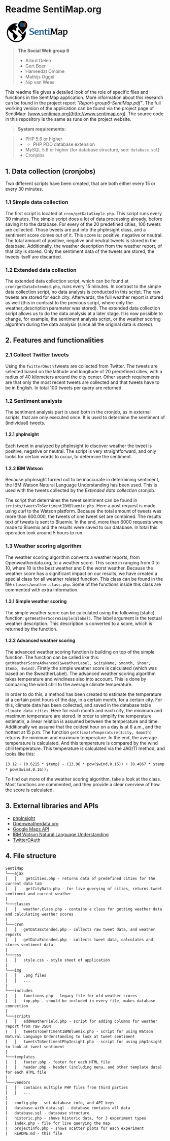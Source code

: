 # Readme SentiMap.org

<img src="img/logo.png" alt="SentiMap " style="width: 200px;"/>

> **The Social Web group 6**
> - Allard Oelen
> - Gert Boer
> - Hameedat Omoine
> - Mathijs Oggel
> - Nip van Wees

This readme file gives a detailed look of the role of specific files and functions in the SentiMap application. More information about this research can be found in the project report *"Report-group6-SentiMap.pdf"*. The full working version of the application can be found via the project page of SentiMap: [www.sentimap.org](http://www.sentimap.org). The source code in this repository is the same as runs on the project website.

> **System requirements:**

> - PHP 5.6 or higher
> - - PHP PDO database extension  
> - MySQL 5.6 or higher (for database structure, see: `database.sql`)
> - Cronjobs


## 1. Data collection (cronjobs)
Two different scripts have been created, that are both either every 15 or every 30 minutes. 
### 1.1 Simple data collection
The first script is located at `cron/getDataSimple.php`. This script runs every 30 minutes. The simple script does a lot of data processing already, before saving it to the database. For every of the 20 predefined cities, 100 tweets are collected. Those tweets are put into the phpInsight class, and a sentiment score comes out of it. This score is: positive, negative or neutral. The total amount of positive, negative and neutral tweets is stored in the database. Additionally, the weather description from the weather report, of that city is stored. Only the sentiment data of the tweets are stored, the tweets itself are discarded. 
### 1.2 Extended data collection  
The extended data collection script, which can be found at `cron/getDataExtended.php`, runs every 15 minutes. In contrast to the simple data collection script, no data analysis is conducted in this script. The raw tweets are stored for each city. Afterwards, the full weather report is stored as well (this in contrast to the previous script, where only the weather_description parameter was stored). The extended data collection script allows us to do the data analysis at a later stage. It is now possible to change, for example, the sentiment analysis script, or the weather scoring algorithm during the data analysis (since all the original data is stored). 

## 2. Features and functionalities 

### 2.1 Collect Twitter tweets
Using the `TwitterOAuth` tweets are collected from Twitter. The tweets are selected based on the latitude and longitude of 20 predefined cities, with a radius of 40 kilometers around the city center. Other search requirements are that only the most recent tweets are collected and that tweets have to be in English. In total 100 tweets per query are returned
### 1.2 Sentiment analysis
The sentiment analysis part is used both in the cronjob, as in external scripts, that are only executed once. It is used to determine the sentiment of (individual) tweets.
#### 1.2.1 phpInsight
Each tweet in analyzed by phpInsight to discover weather the tweet is positive, negative or neutral. The script is very straightforward, and only looks for certain words to occur, to determine the sentiment. 
#### 1.2.2 IBM Watson 
Because phpInsight turned out to be inaccurate in determining sentiment, the IBM Watson Natural Language Understanding has been used. This is used with the tweets collected by the *Extended data collection* cronjob. 

The script that determines the tweet sentiment can be found in `scripts/tweetsToSentimentIBMBluemix.php`. Here a post request is made using *curl* to the Watson platform. Because the total amount of tweets was more than 600.000, the tweets of one tweet set are combined. The results text of tweets is sent to Bluemix. In the end, more than 6000 requests were made to Bluemix and the results were saved to our database. In total this operation took around 5 hours to run. 

### 1.3 Weather scoring algorithm
The weather scoring algorithm converts a weather reports, from Openweatherdata.org, to a weather score. This score in ranging from 0 to 10, where 10 is the best weather and 0 the worst weather. Because the weather score has a significant impact on our results, we have created a special class for all weather related function. This class can be found in the file `classes/weather.class.php`. Some of the functions inside this class are commented with extra information.
#### 1.3.1 Simple weather scoring
The simple weather score can be calculated using the following (static) function: `getWeatherScoreSimple($label)`. The label argument is the textual weather description. This description is converted to a score, which is returned by the function.

#### 1.3.2 Advanced weather scoring
The advanced weather scoring function is building on top of the simple function. The function can be called like this: `getWeatherScoreAdvanced($weatherLabel, $cityName, $month, $hour, $temp, $wind)`. Firstly the simple weather score is calculated (which was based on the $weatherLabel). The advanced weather scoring algorithm takes temperature and windiness also into account. This is done by comparing the wind chill to the average climate temperature. 

In order to do this, a method has been created to estimate the temperature at a certain point hours of the day, in a certain month, for a certain city. For this, climate data has been collected, and saved in the database table `climate_data_cities`. Here for each month and each city, the minimum and maximum temperature are stored. In order to simplify the temperature estimatin, a linear relation is assumed between the temperature and time. Additionally we assume that the coldest hour on a day is at 6 a.m., and the hottest at 15 p.m. The function `getClimateTemperature($city, $month)` returns the minimum and maximum temperature.  In the end, the average temperature is calculated. And this temperature is compared by the wind chill temperature. This temperature is calculated via the JAG/TI method, and looks like this:

```13.12 + (0.6215 * $temp) - (13.96 * pow($wind,0.16)) + (0.4867 * $temp * pow($wind,0.16));```

To find out more of the weather scoring algorithm, take a look at the class. Most functions are commented, and they provide a clear overview of how the score is calculated. 


## 3. External libraries and APIs 
- [phpInsight](https://github.com/JWHennessey/phpInsight) 
- [Openweatherdata.org ](https://openweathermap.org/)
- [Google Maps API](https://developers.google.com/maps/)
- [IBM Watson Natural Language Understanding ](https://www.ibm.com/watson/services/natural-language-understanding/) 
- [TwitterOAuth](https://github.com/abraham/twitteroauth)




## 4. File structure 

```
SentiMap
└───ajax
│   │    getCities.php - returns data of predefined cities for the current data tab
│   │    getCityData.php - for live querying of cities, returns tweet sentiment and current weather 
|    
└───classes
│   │   weather.class.php - contains a class for getting weather data and calculating weather scores
|   
└───cron
│   │   getDataExtended.php - collects raw tweet data, and weather reports
│   │   getDataExtended.php - collects tweet data, calculates and stores sentiment data
|   
└───css
│   │   style.css - style sheet of application
|   
└───img
│   │   .png files
│   │   ...
|   
└───includes
|   │   functions.php - legacy file for old weather scores
|   │   top.php - should be included in every file, makes database connection
|
└───scripts
|   │   addWeatherField.php - script for adding columns for weather report from raw JSON
|   │   tweetsToSentimentIBMBluemix.php - script for using Watson Natural Language Understanding to look at tweet sentiment
|   │   tweetsToSentimentPhpInsight.php - script for using phpInsight to look at tweet sentiment
|   
└───templates
│   │   footer.php - footer for each HTML file
│   │   header.php - header (including menu, and other template data) for each HTML file
|   
└───vendors
│   │   contains multiple PHP files from third parties 
│   │   ...
|  
|   config.php - set database info, and API keys
|   database-with-data.sql - database contains all data
|   database.sql - database structure
|   historic.php - shows historic data, for 3 experiment types
|   index.php - file for live querying the map
|   projectinfo.php - shows scatter plots for each experiment
|   README.md - this file
```